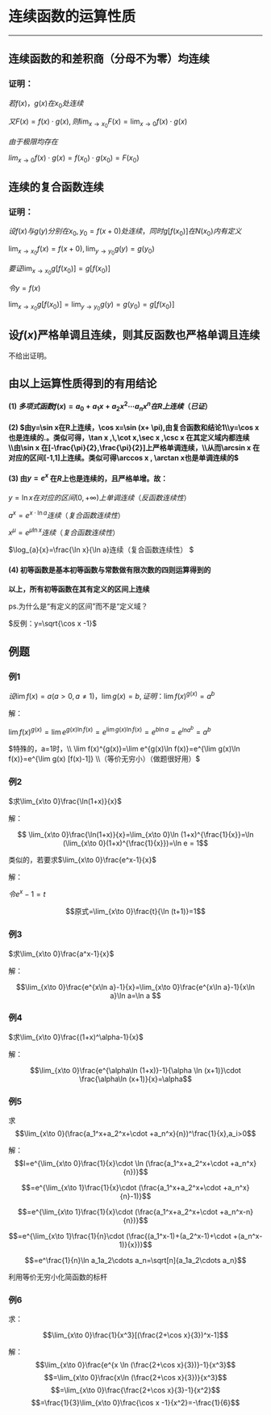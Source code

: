 # 连续函数的运算性质

---

## 连续函数的和差积商（分母不为零）均连续

### 证明：

$若f(x)，g(x)在x_0处连续$

$又F(x)=f(x)\cdot g(x),则\lim_{x\to x_0}F(x)=\lim_{x\to 0}f(x)\cdot g(x)$

$由于极限均存在$

$lim_{x\to 0}f(x)\cdot g(x)=f(x_0) \cdot g(x_0)=F(x_0)$

## 连续的复合函数连续

### 证明：

$设f(x)与g(y)分别在x_0,y_0=f(x+0)处连续，同时g[f(x_0)]在N(x_0)内有定义$

$\lim_{x\to x_0}f(x)=f(x+0),\lim_{y\to y_0}g(y)=g(y_0)$

$要证\lim_{x\to x_0}g[f(x_0)]=g[f(x_0)]$

$令y=f(x)$

$\lim_{x\to x_0}g[f(x_0)]=\lim_{y\to y_0}g(y)=g(y_0)=g[f(x_0)]$

## 设$f(x)$严格单调且连续，则其反函数也严格单调且连续

不给出证明。

## 由以上运算性质得到的有用结论

#### (1) $多项式函数f(x)=a_0+a_1x+a_2x^2 \cdots a_n x^n在R上连续（已证）$

#### (2) $由y=\sin x在R上连续，\cos x=\sin (x+ \pi),由复合函数和结论1\\y=\cos x 也是连续的.。类似可得，\tan x ,\,\cot x,\sec x ,\csc x 在其定义域内都连续 \\由\sin x 在[-\frac{\pi}{2},\frac{\pi}{2}]上严格单调连续，\\从而\arcsin x 在对应的区间[-1,1]上连续。类似可得\arccos x , \arctan x也是单调连续的$

#### (3)  由$y=e^x$ 在$R$上也是连续的，且严格单增。故：

$y=\ln x 在对应的区间(0,+\infty)上单调连续（反函数连续性）$

$a^x=e^{x \cdot \ln a}连续（复合函数连续性）$

$x^\mu=e^{\mu \ln x}连续（复合函数连续性）$

$\log_{a}{x}=\frac{\ln x}{\ln a}连续（复合函数连续性）  $

#### (4) 初等函数是基本初等函数与常数做有限次数的四则运算得到的

**以上，所有初等函数在其有定义的区间上连续**

ps.为什么是“有定义的区间”而不是“定义域？

$反例：y=\sqrt{\cos x -1}$
    
## 例题

### 例1
$设 \lim f(x)=a(a>0,a \ne 1)， \lim g(x)=b, 证明：\lim f(x) ^{g(x)}=a^b$

解：

$\lim f(x)^{g(x)}=\lim e^{g(x)\ln f(x)}=e^{\lim g(x)\ln f(x)}=e^{b \ln a}=e^{lna^b}=a^b$

$特殊的，a=1时，\\
\lim f(x)^{g(x)}=\lim e^{g(x)\ln f(x)}=e^{\lim g(x)\ln f(x)}=e^{\lim g(x) [f(x)-1]} \\（等价无穷小）（做题很好用）$

### 例2

$求\lim_{x\to 0}\frac{\ln(1+x)}{x}$

解：

$$ \lim_{x\to 0}\frac{\ln(1+x)}{x}=\lim_{x\to 0}\ln (1+x)^{\frac{1}{x}}=\ln (\lim_{x\to 0}(1+x)^{\frac{1}{x}})=\ln e = 1$$

类似的，若要求$\lim_{x\to 0}\frac{e^x-1}{x}$

解：

$令e^x-1=t$

$$原式=\lim_{x\to 0}\frac{t}{\ln (t+1)}=1$$

### 例3

$求\lim_{x\to 0}\frac{a^x-1}{x}$

解：

$$\lim_{x\to 0}\frac{e^{x\ln a}-1}{x}=\lim_{x\to 0}\frac{e^{x\ln a}-1}{x\ln a}\ln a=\ln a $$

### 例4

$求\lim_{x\to 0}\frac{(1+x)^\alpha-1}{x}$

解：

$$\lim_{x\to 0}\frac{e^{\alpha\ln (1+x)}-1}{\alpha \ln (x+1)}\cdot \frac{\alpha\ln (x+1)}{x}=\alpha$$

### 例5

求
$$\lim_{x\to 0}(\frac{a_1^x+a_2^x+\cdot +a_n^x}{n})^\frac{1}{x},a_i>0$$

解：
$$l=e^{\lim_{x\to 0}\frac{1}{x}\cdot \ln (\frac{a_1^x+a_2^x+\cdot +a_n^x}{n})}$$

$$=e^{\lim_{x\to 1}\frac{1}{x}\cdot (\frac{a_1^x+a_2^x+\cdot +a_n^x}{n}-1)}$$

$$=e^{\lim_{x\to 1}\frac{1}{x}\cdot (\frac{a_1^x+a_2^x+\cdot +a_n^x-n}{n})}$$

$$=e^{\lim_{x\to 1}\frac{1}{n}\cdot (\frac{(a_1^x-1)+(a_2^x-1)+\cdot +(a_n^x-1)}{x})}$$

$$=e^\frac{1}{n}\ln a_1a_2\cdots a_n=\sqrt[n]{a_1a_2\cdots a_n}$$

利用等价无穷小化简函数的标杆

### 例6

求：

$$\lim_{x\to 0}\frac{1}{x^3}[(\frac{2+\cos x}{3})^x-1]$$

解：
$$\lim_{x\to 0}\frac{e^{x \ln (\frac{2+\cos x}{3})}-1}{x^3}$$
$$=\lim_{x\to 0}\frac{x\ln (\frac{2+\cos x}{3})}{x^3}$$
$$=\lim_{x\to 0}\frac{\frac{2+\cos x}{3}-1}{x^2}$$
$$=\frac{1}{3}\lim_{x\to 0}\frac{\cos x -1}{x^2}=-\frac{1}{6}$$
